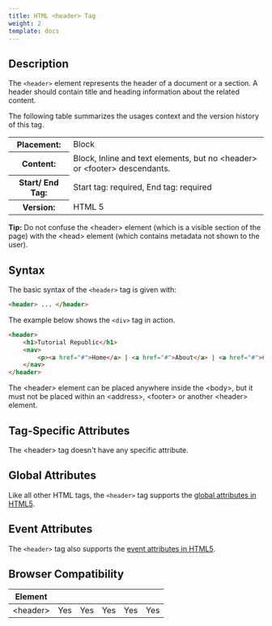 ```yaml
---
title: HTML <header> Tag
weight: 2
template: docs
---	
```

## Description

The `<header>` element represents the header of a document or a section. A header should contain title and heading information about the related content.

The following table summarizes the usages context and the version history of this tag.

<table style="width:100%">
  <tr>
    <th>Placement:</th>
    <td>Block</td>
  </tr>
  <tr>
    <th>Content:</th>
    <td>Block, Inline and text elements, but no &lt;header&gt; or &lt;footer&gt; descendants.</td>
  </tr>
  <tr>
    <th>Start/ End Tag:</th>
    <td>Start tag: required, End tag: required</td>
  </tr>
    <tr>
    <th>Version:</th>
    <td>HTML 5</td>
  </tr>
</table>	

<div class="tip">
<p><strong>Tip:</strong> Do not confuse the &lt;header&gt; element (which is a visible section of the page) with the &lt;head&gt; element (which contains metadata not shown to the user).</p>
</div>

## Syntax

The basic syntax of the `<header>` tag is given with:

```html
<header> ... </header>
```

The example below shows the `<div>` tag in action.

```html
<header>
    <h1>Tutorial Republic</h1>
    <nav>
        <p><a href="#">Home</a> | <a href="#">About</a> | <a href="#">Contact</a></p>
    </nav>
</header>                            
```
<div class="note">
<p>The &lt;header&gt; element can be placed anywhere inside the &lt;body&gt;, but it must not be placed within an &lt;address&gt;, &lt;footer&gt; or another &lt;header&gt; element.</p>
</div>

## Tag-Specific Attributes
The &lt;header&gt; tag doesn't have any specific attribute.


## Global Attributes

Like all other HTML tags, the `<header>` tag supports the [global attributes in HTML5](https://www.tutorialrepublic.com/html-reference/html5-global-attributes.php).

## Event Attributes

The `<header>` tag also supports the [event attributes in HTML5](https://www.tutorialrepublic.com/html-reference/html5-event-attributes.php).
## Browser Compatibility
|  Element |<i class="chrome"></i>    | <i class="ie"></i>   | <i class="firefox"></i>   |  <i class="safari"></i>  | <i class="opera"></i>   |
| ------------ | ------------ | ------------ | ------------ | ------------ | ------------ |
| &lt;header&gt;  |Yes   |Yes   |Yes   |Yes   |Yes   |

